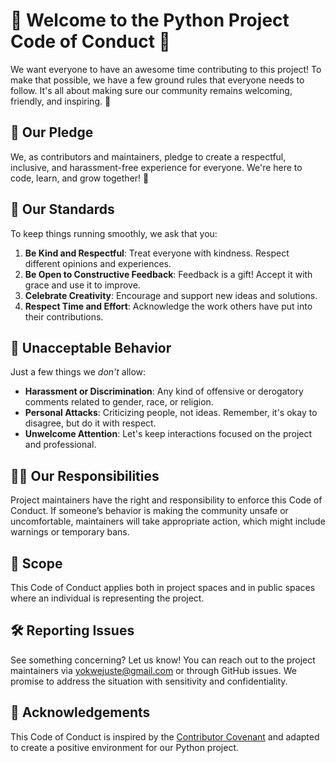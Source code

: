 # 🎉 Welcome to the Python Project Code of Conduct 🎉

We want everyone to have an awesome time contributing to this project! To make that possible, we have a few ground rules that everyone needs to follow. It's all about making sure our community remains welcoming, friendly, and inspiring. 🚀

## 🌟 Our Pledge

We, as contributors and maintainers, pledge to create a respectful, inclusive, and harassment-free experience for everyone. We're here to code, learn, and grow together! 💪

## 🙌 Our Standards

To keep things running smoothly, we ask that you:

1. **Be Kind and Respectful**: Treat everyone with kindness. Respect different opinions and experiences.
2. **Be Open to Constructive Feedback**: Feedback is a gift! Accept it with grace and use it to improve.
3. **Celebrate Creativity**: Encourage and support new ideas and solutions.
4. **Respect Time and Effort**: Acknowledge the work others have put into their contributions.

## 🚫 Unacceptable Behavior

Just a few things we *don't* allow:

- **Harassment or Discrimination**: Any kind of offensive or derogatory comments related to gender, race, or religion.
- **Personal Attacks**: Criticizing people, not ideas. Remember, it's okay to disagree, but do it with respect.
- **Unwelcome Attention**: Let's keep interactions focused on the project and professional.

## 👩‍💻 Our Responsibilities

Project maintainers have the right and responsibility to enforce this Code of Conduct. If someone’s behavior is making the community unsafe or uncomfortable, maintainers will take appropriate action, which might include warnings or temporary bans.

## 🤝 Scope

This Code of Conduct applies both in project spaces and in public spaces where an individual is representing the project.

## 🛠 Reporting Issues

See something concerning? Let us know! You can reach out to the project maintainers via [yokwejuste@gmail.com](mailto:yokwejuste@gmail.com) or through GitHub issues. We promise to address the situation with sensitivity and confidentiality.

## 💫 Acknowledgements

This Code of Conduct is inspired by the [Contributor Covenant](https://www.contributor-covenant.org/) and adapted to create a positive environment for our Python project.
